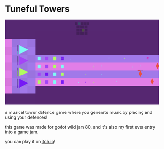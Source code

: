 # Tuneful Towers

![several colourful towers firing at some encroaching enemies](./screenshot.png)

a musical tower defence game where you generate music by placing and using your
defences!

this game was made for godot wild jam 80, and it's also my first ever entry into
a game jam.

you can play it on [itch.io](https://samiser.itch.io/tuneful-towers)!
